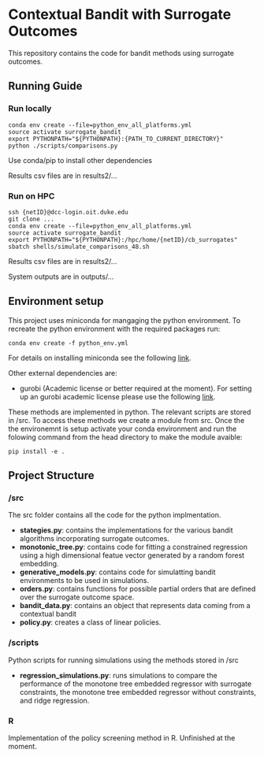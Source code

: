 # Contextual Bandit with Surrogate Outcomes
This repository contains the code for bandit methods using surrogate outcomes.

## Running Guide

### Run locally
```{bash}
conda env create --file=python_env_all_platforms.yml
source activate surrogate_bandit 
export PYTHONPATH="${PYTHONPATH}:{PATH_TO_CURRENT_DIRECTORY}"
python ./scripts/comparisons.py
```

Use conda/pip to install other dependencies

Results csv files are in results2/...

### Run on HPC
```{bash}
ssh {netID}@dcc-login.oit.duke.edu
git clone ...
conda env create --file=python_env_all_platforms.yml
source activate surrogate_bandit 
export PYTHONPATH="${PYTHONPATH}:/hpc/home/{netID}/cb_surrogates"
sbatch shells/simulate_comparisons_48.sh
```

Results csv files are in results2/...

System outputs are in outputs/...

## Environment setup
This project uses miniconda for mangaging the python environment. To recreate the python environment with the required packages run:

```{python}
conda env create -f python_env.yml
```

For details on installing miniconda see the following [link](https://docs.conda.io/en/latest/miniconda.html).

Other external dependencies are:
- gurobi (Academic license or better required at the moment). For setting up an gurobi academic license please use the following [link](https://www.gurobi.com/downloads/end-user-license-agreement-academic/).


These methods are implemented in python. The relevant scripts are stored in /src. To access these methods we create a module from src. Once the the environemnt is setup activate your conda environment and run the folowing command from the head directory to make the module avaible:

```{bash}
pip install -e .
```
  

## Project Structure

### /src
The src folder contains all the code for the python implmentation.
- **stategies.py**: contains the implementations for the various bandit algorithms incorporating surrogate outcomes.
- **monotonic_tree.py**: contains code for fitting a constrained regression using a high dimensional featue vector generated by a random forest embedding.
- **generative_models.py**: contains code for simulatting bandit environments to be used in simulations.
- **orders.py**: contains functions for possible partial orders that are defined over the surrogate outcome space.
- **bandit_data.py**: contains an object that represents data coming from a contextual bandit
- **policy.py**: creates a class of linear policies.


### /scripts 
Python scripts for running simulations using the methods stored in /src
- **regression_simulations.py**: runs simulations to compare the performance of the monotone tree embedded regressor with surrogate constraints, the monotone tree embedded regressor without constraints, and ridge regression.

### R
Implementation of the policy screening method in R.  Unfinished at the moment.